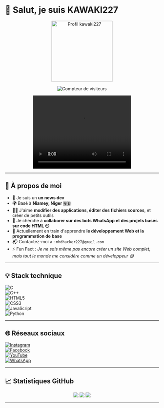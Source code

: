 # 👋 Salut, je suis KAWAKI227  

<p align="center">  
  <a href="https://github.com/kawaki2000">  
    <img src="https://files.catbox.moe/k0kxag.png" height="200" alt="Profil kawaki227"/>  
  </a>  
</p>  

<p align="center">  
  <img src="https://profile-counter.glitch.me/kawaki2000/count.svg" alt="Compteur de visiteurs"/>  
</p>  

<p align="center">
  <video width="320" height="240" controls>
    <source src="https://files.catbox.moe/xsssdd.mp4" type="video/mp4">
    Votre navigateur ne supporte pas la lecture vidéo.
  </video>
</p>

---  

## 🧠 À propos de moi  

- 🥱 Je suis un **un news dev**  
- 🌍 Basé à **Niamey, Niger 🇳🇪**  
- 🧑‍💻 J'aime **modifier des applications, éditer des fichiers sources**, et créer de petits outils  
- 🤝 Je cherche à **collaborer sur des bots WhatsApp et des projets basés sur code HTML 😶**  
- 🔎 Actuellement en train d'apprendre **le développement Web et la programmation de base**  
- 📬 Contactez-moi à : `mhdhacker227@gmail.com`  
- ⚡️ Fun Fact : *Je ne sais même pas encore créer un site Web complet, mais tout le monde me considère comme un développeur 😅*  

---  

## 💡 Stack technique  

![C](https://img.shields.io/badge/C-%2300599C.svg?style=for-the-badge&logo=c&logoColor=white)  
![C++](https://img.shields.io/badge/C++-%2300599C.svg?style=for-the-badge&logo=c%2B%2B&logoColor=white)  
![HTML5](https://img.shields.io/badge/HTML5-%23E34F26.svg?style=for-the-badge&logo=html5&logoColor=white)  
![CSS3](https://img.shields.io/badge/CSS3-%231572B6.svg?style=for-the-badge&logo=css3&logoColor=white)  
![JavaScript](https://img.shields.io/badge/JavaScript-%23323330.svg?style=for-the-badge&logo=javascript&logoColor=yellow)  
![Python](https://img.shields.io/badge/Python-3776AB?style=for-the-badge&logo=python&logoColor=white)  

---  

## 🌐 Réseaux sociaux  

[![Instagram](https://img.shields.io/badge/Instagram-E4405F?style=for-the-badge&logo=instagram&logoColor=white)](https://instagram.com/mhd227)  
[![Facebook](https://img.shields.io/badge/Facebook-1877F2?style=for-the-badge&logo=facebook&logoColor=white)](https://facebook.com/kawaki-227)  
[![YouTube](https://img.shields.io/badge/YouTube-FF0000?style=for-the-badge&logo=youtube&logoColor=white)](https://youtube.com/@KA-WA-KI)  
[![WhatsApp](https://img.shields.io/badge/WhatsApp-25D366?style=for-the-badge&logo=whatsapp&logoColor=white)](http://Wa.me/22781289418)  

---  

## 📈 Statistiques GitHub  

<p align="center">  
  <img src="https://github-readme-stats.vercel.app/api?username=kawaki2000&show_icons=true&theme=tokyonight" />  
  <img src="https://github-readme-stats.vercel.app/api/top-langs/?username=kawaki2000&layout=compact&theme=tokyonight" />  
  <img src="https://streak-stats.demolab.com/?user=kawaki2000&theme=tokyonight" />  
</p>  

---  
